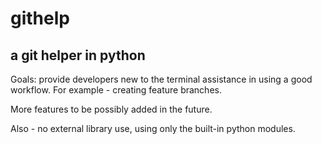# githelp
## a git helper in python

Goals: provide developers new to the terminal assistance in using a good workflow. For example - creating feature branches.

More features to be possibly added in the future.

Also - no external library use, using only the built-in python modules.


